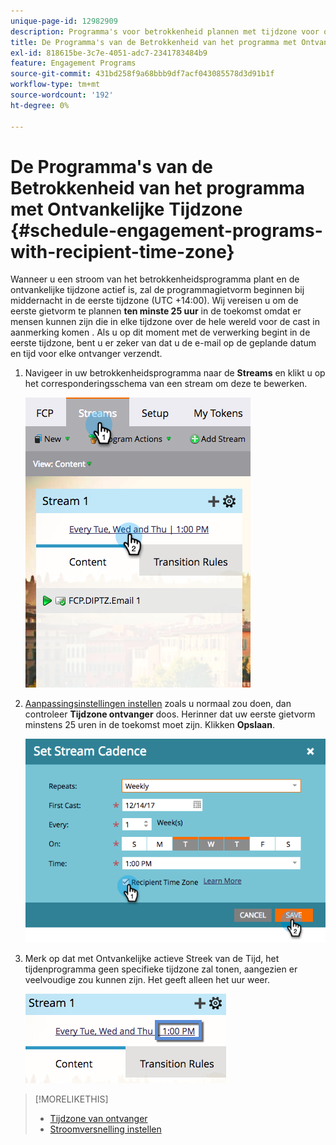 ```yaml
---
unique-page-id: 12982909
description: Programma's voor betrokkenheid plannen met tijdzone voor ontvangers - Marketo Docs - Productdocumentatie
title: De Programma's van de Betrokkenheid van het programma met Ontvankelijke Tijdzone
exl-id: 818615be-3c7e-4051-adc7-2341783484b9
feature: Engagement Programs
source-git-commit: 431bd258f9a68bbb9df7acf043085578d3d91b1f
workflow-type: tm+mt
source-wordcount: '192'
ht-degree: 0%

---
```


# De Programma&#39;s van de Betrokkenheid van het programma met Ontvankelijke Tijdzone {#schedule-engagement-programs-with-recipient-time-zone}

Wanneer u een stroom van het betrokkenheidsprogramma plant en de ontvankelijke tijdzone actief is, zal de programmagietvorm beginnen bij middernacht in de eerste tijdzone (UTC +14:00). Wij vereisen u om de eerste gietvorm te plannen **ten minste 25 uur** in de toekomst omdat er mensen kunnen zijn die in elke tijdzone over de hele wereld voor de cast in aanmerking komen . Als u op dit moment met de verwerking begint in de eerste tijdzone, bent u er zeker van dat u de e-mail op de geplande datum en tijd voor elke ontvanger verzendt.

1. Navigeer in uw betrokkenheidsprogramma naar de **Streams** en klikt u op het corresponderingsschema van een stream om deze te bewerken.

   ![](assets/image2017-12-5-13-3a36-3a21.png)

1. [Aanpassingsinstellingen instellen](/help/marketo/product-docs/email-marketing/drip-nurturing/engagement-program-streams/set-stream-cadence.md) zoals u normaal zou doen, dan controleer **Tijdzone ontvanger** doos. Herinner dat uw eerste gietvorm minstens 25 uren in de toekomst moet zijn. Klikken **Opslaan**.

   ![](assets/image2017-12-5-13-3a50-3a32.png)

1. Merk op dat met Ontvankelijke actieve Streek van de Tijd, het tijdenprogramma geen specifieke tijdzone zal tonen, aangezien er veelvoudige zou kunnen zijn. Het geeft alleen het uur weer.

   ![](assets/image2017-12-5-13-3a56-3a21.png)

>[!MORELIKETHIS]
>
>* [Tijdzone van ontvanger](/help/marketo/product-docs/email-marketing/email-programs/email-program-actions/scheduling-with-recipient-time-zone/understanding-recipient-time-zone.md)
>* [Stroomversnelling instellen](/help/marketo/product-docs/email-marketing/drip-nurturing/engagement-program-streams/set-stream-cadence.md)
